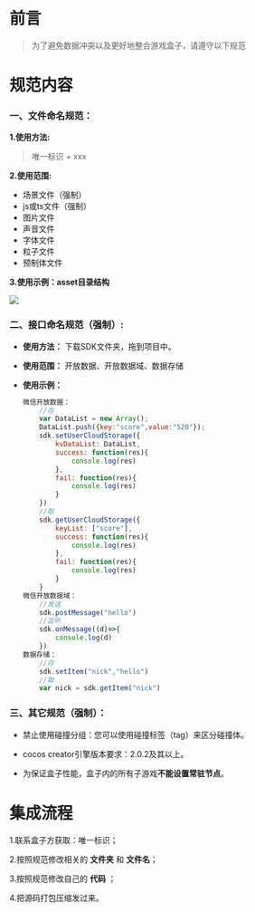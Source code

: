 # 前言

> 为了避免数据冲突以及更好地整合游戏盒子，请遵守以下规范

# 规范内容

### 一、文件命名规范：

**1.使用方法:** 

> 唯一标识 + xxx

**2.使用范围:**
- 场景文件（强制）
- js或ts文件（强制）
- 图片文件
- 声音文件
- 字体文件
- 粒子文件
- 预制体文件


**3.使用示例：asset目录结构**

![](https://laixiao.github.io/gamebox/doc/gamebox.png)

### 二、接口命名规范（强制）:

- **使用方法：** 下载SDK文件夹，拖到项目中。

- **使用范围：** 开放数据、开放数据域、数据存储
    
- **使用示例：**
    ```javascript
    微信开放数据：
        //存
        var DataList = new Array();
        DataList.push({key:"score",value:"520"});
        sdk.setUserCloudStorage({
            kvDataList: DataList,
            success: function(res){
                console.log(res)
            },
            fail: function(res){
                console.log(res)
            }
        })
        //取
        sdk.getUserCloudStorage({
            keyList: ["score"],
            success: function(res){
                console.log(res)
            },
            fail: function(res){
                console.log(res)
            }
        }
    微信开放数据域：
        //发送
        sdk.postMessage("hello")
        //监听
        sdk.onMessage((d)=>{
            console.log(d)
        })
    数据存储：
        //存
        sdk.setItem("nick","hello")
        //取
        var nick = sdk.getItem("nick")
    ```
  


### 三、其它规范（强制）：

- 禁止使用碰撞分组：您可以使用碰撞标签（tag）来区分碰撞体。

- cocos creator引擎版本要求：2.0.2及其以上。

- 为保证盒子性能，盒子内的所有子游戏**不能设置常驻节点**。

# 集成流程

1.联系盒子方获取：唯一标识；

2.按照规范修改相关的 **文件夹** 和 **文件名**；

3.按照规范修改自己的 **代码** ；

4.把源码打包压缩发过来。
